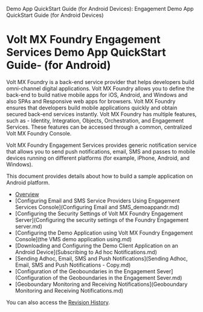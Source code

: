                             

Demo App QuickStart Guide (for Android Devices): Engagement Demo App QuickStart Guide (for Android Devices)

Volt MX  Foundry Engagement Services Demo App QuickStart Guide\- (for Android)
============================================================================

Volt MX  Foundry is a back-end service provider that helps developers build omni-channel digital applications. Volt MX Foundry allows you to define the back-end to build native mobile apps for iOS, Android, and Windows and also SPAs and Responsive web apps for browsers. Volt MX Foundry ensures that developers build mobile applications quickly and obtain secured back-end services instantly. Volt MX Foundry has multiple features, such as - Identity, Integration, Objects, Orchestration, and Engagement Services. These features can be accessed through a common, centralized Volt MX Foundry Console.

Volt MX  Foundry Engagement Services provides generic notification service that allows you to send push notifications, email, SMS and passes to mobile devices running on different platforms (for example, iPhone, Android, and Windows).

This document provides details about how to build a sample application on Android platform.

*   [Overview](Overview.md)
*   [Configuring Email and SMS Service Providers Using Engagement Services Console](Configuring Email and SMS_demoappandr.md)
*   [Configuring the Security Settings of Volt MX Foundry Engagement Server](Configuring the security settings of the Foundry Engagement server.md)
*   [Configuring the Demo Application using Volt MX Foundry Engagement Console](the VMS demo application using.md)
*   [Downloading and Configuring the Demo Client Application on an Android Device](Subscribing to Ad hoc Notifications.md)
*   [Sending Adhoc, Email, SMS and Push Notifications](Sending Adhoc, Email, SMS and Push Notifications - Copy.md)
*   [Configuration of the Geoboundaries in the Engagement Sever](Configuration of the Geoboundaries in the Engagement Sever.md)
*   [Geoboundary Monitoring and Receiving Notifications](Geoboundary Monitoring and Receiving Notifications.md)

You can also access the [Revision History](vms_demo_app_quick_start_guide.md).
